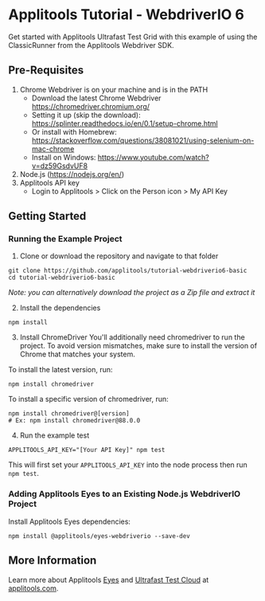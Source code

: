 # Applitools Tutorial - WebdriverIO 6

Get started with Applitools Ultrafast Test Grid with this example of using the ClassicRunner from the Applitools Webdriver SDK.

## Pre-Requisites
1. Chrome Webdriver is on your machine and is in the PATH
    * Download the latest Chrome Webdriver https://chromedriver.chromium.org/
    * Setting it up (skip the download): https://splinter.readthedocs.io/en/0.1/setup-chrome.html
    * Or install with Homebrew: https://stackoverflow.com/questions/38081021/using-selenium-on-mac-chrome
    * Install on Windows: https://www.youtube.com/watch?v=dz59GsdvUF8 
2. Node.js (<https://nodejs.org/en/>)
3. Applitools API key
    * Login to Applitools > Click on the Person icon > My API Key

## Getting Started

### Running the Example Project
1. Clone or download the repository and navigate to that folder
```
git clone https://github.com/applitools/tutorial-webdriverio6-basic
cd tutorial-webdriverio6-basic
```
*Note: you can alternatively download the project as a Zip file and extract it*

2. Install the dependencies
```
npm install
```

3. Install ChromeDriver
You'll additionally need chromedriver to run the project. To avoid version mismatches, make sure to install the version of Chrome that matches your system.

To install the latest version, run:
```
npm install chromedriver
```

To install a specific version of chromedriver, run:
```
npm install chromedriver@[version]
# Ex: npm install chromedriver@88.0.0
```

4. Run the example test
```
APPLITOOLS_API_KEY="[Your API Key]" npm test
```

This will first set your `APPLITOOLS_API_KEY` into the node process then run `npm test`.

### Adding Applitools Eyes to an Existing Node.js WebdriverIO Project

Install Applitools Eyes dependencies:
```
npm install @applitools/eyes-webdriverio --save-dev
```

## More Information

Learn more about Applitools [Eyes](https://info.applitools.com/ucY77) and [Ultrafast Test Cloud](https://info.applitools.com/ucY78) at [applitools.com](https://info.applitools.com/ucY76).
